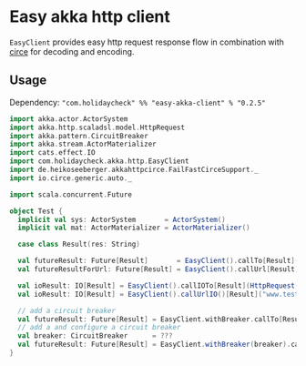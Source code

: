 # Easy akka http client

`EasyClient` provides easy http request response flow in combination with [circe](https://github.com/circe/circe)
for decoding and encoding.

## Usage
Dependency: `"com.holidaycheck" %% "easy-akka-client" % "0.2.5"`

```scala
import akka.actor.ActorSystem
import akka.http.scaladsl.model.HttpRequest
import akka.pattern.CircuitBreaker
import akka.stream.ActorMaterializer
import cats.effect.IO
import com.holidaycheck.akka.http.EasyClient
import de.heikoseeberger.akkahttpcirce.FailFastCirceSupport._
import io.circe.generic.auto._

import scala.concurrent.Future

object Test {
  implicit val sys: ActorSystem       = ActorSystem()
  implicit val mat: ActorMaterializer = ActorMaterializer()

  case class Result(res: String)

  val futureResult: Future[Result]       = EasyClient().callTo[Result](HttpRequest())
  val futureResultForUrl: Future[Result] = EasyClient().callUrl[Result]("www.test.de")

  val ioResult: IO[Result] = EasyClient().callIOTo[Result](HttpRequest())
  val ioResult: IO[Result] = EasyClient().callUrlIO()[Result]("www.test.de")

  // add a circuit breaker
  val futureResult: Future[Result] = EasyClient.withBreaker.callTo[Result](HttpRequest())
  // add a and configure a circuit breaker
  val breaker: CircuitBreaker      = ???
  val futureResult: Future[Result] = EasyClient.withBreaker(breaker).callTo[Result](HttpRequest())
}
```